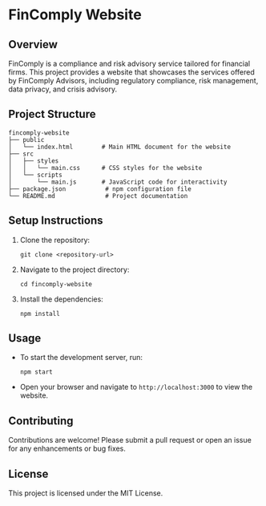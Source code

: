 # FinComply Website

## Overview
FinComply is a compliance and risk advisory service tailored for financial firms. This project provides a website that showcases the services offered by FinComply Advisors, including regulatory compliance, risk management, data privacy, and crisis advisory.

## Project Structure
```
fincomply-website
├── public
│   └── index.html        # Main HTML document for the website
├── src
│   ├── styles
│   │   └── main.css      # CSS styles for the website
│   └── scripts
│       └── main.js       # JavaScript code for interactivity
├── package.json           # npm configuration file
└── README.md              # Project documentation
```

## Setup Instructions
1. Clone the repository:
   ```
   git clone <repository-url>
   ```
2. Navigate to the project directory:
   ```
   cd fincomply-website
   ```
3. Install the dependencies:
   ```
   npm install
   ```

## Usage
- To start the development server, run:
  ```
  npm start
  ```
- Open your browser and navigate to `http://localhost:3000` to view the website.

## Contributing
Contributions are welcome! Please submit a pull request or open an issue for any enhancements or bug fixes.

## License
This project is licensed under the MIT License.